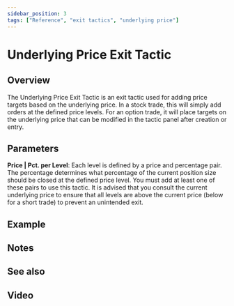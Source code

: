 ```yaml
---
sidebar_position: 3
tags: ["Reference", "exit tactics", "underlying price"]
---
```

# Underlying Price Exit Tactic

## Overview

The Underlying Price Exit Tactic is an exit tactic used for adding price targets based on the underlying price. In a stock trade, this will simply add orders at the defined price levels. For an option trade, it will place targets on the underlying price that can be modified in the tactic panel after creation or entry.

## Parameters

**Price | Pct. per Level**: Each level is defined by a price and percentage pair. The percentage determines what percentage of the current position size should be closed at the defined price level. You must add at least one of these pairs to use this tactic. It is advised that you consult the current underlying price to ensure that all levels are above the current price (below for a short trade) to prevent an unintended exit.

## Example

## Notes

## See also

## Video



